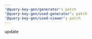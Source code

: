 ```yaml
---
'@query-key-gen/generator': patch
'@query-key-gen/used-generator': patch
'@query-key-gen/used-viewer': patch
---
```


update
